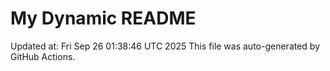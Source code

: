 # My Dynamic README
Updated at: Fri Sep 26 01:38:46 UTC 2025
This file was auto-generated by GitHub Actions.
